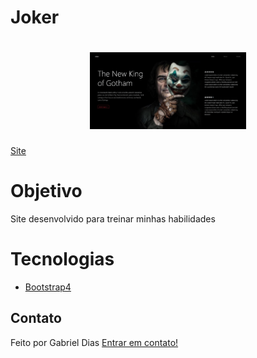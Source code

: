 # Joker

<h1 align="center">
    <img alt="Joker" title="#Joker" src="img/Index.png" width="250px" />
</h1>

[Site](https://gabrieldias025.github.io/Joker)

# Objetivo

Site desenvolvido para treinar minhas habilidades

# Tecnologias

- [Bootstrap4](https://getbootstrap.com/docs/4.0/getting-started/introduction/)

## Contato

Feito por Gabriel Dias [Entrar em contato!](https://www.linkedin.com/in/gabriel-dias-990472190/)